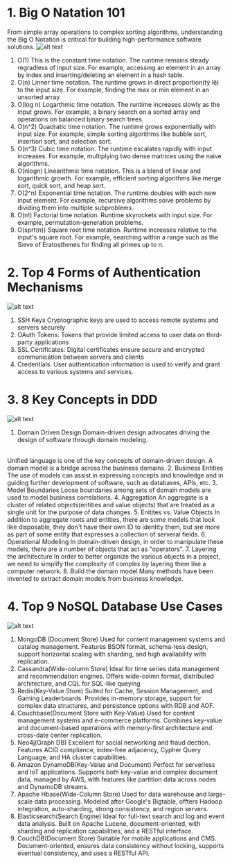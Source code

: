# 1. Big O Natation 101
From simple array operations to complex sorting algorithms, understanding the Big O Notation is critical for building high-performance software solutions.
![alt text](image-39.png)
1. O(1)
This is the constant time notation. The runtime remains steady regradless of input size. For example, accessing an element in an array by index and inserting/deleting an element in a hash table.
2. O(n)
Linner time notation. The runtime grows in direct proportion(tỷ lệ) to the input size. For example, finding the max or min element in an unsorted array.
3. O(log n)
Logarthmic time notation. The runtime increases slowly as the input grows. For example, a binary search on a sorted array and operations on balanced binary search trees.
4. O(n^2) 
Quadratic time notation. The runtime grows exponentially with input size. For example, simple sorting algorithms like bubble sort, insertion sort, and selection sort.
5. O(n^3)
Cubic time notation. The runtime escalates rapidly with input increases. For example, multiplying two dense matrices using the naive algorithms.
6. O(nlogn)
Linearithmic time notation. This is a blend of linear and logarithmic growth. For example, efficient sorting algorithms like merge sort, quick sort, and heap sort.
7. O(2^n)
Exponential time notation. The runtime doubles with each new input element. For example, recursive algorithms solve problems by dividing them into multiple subproblems.
8. O(n!)
Factorial time notation. Runtime skyrockets with input size. For example, permutation-generation problems.
9. O(sprt(n))
Square root time notation. Runtime increases relative to the input's square root. For example, searching within a range such as the Sieve of Eratosthenes for finding all primes up to n.
# 2. Top 4 Forms of Authentication Mechanisms
![alt text](image-40.png)
1. SSH Keys
Cryptographic keys are used to access remote systems and servers securely
2. OAuth Tokens:
Tokens that provide limited access to user data on third-party applications
3. SSL Certificates:
Digital certificates ensure secure and encrypted communication between servers and clients
4. Credentials:
User authentication information is used to verify and grant access to various systems and services.
# 3. 8 Key Concepts in DDD
![alt text](image-41.png)
1. Domain Driven Design
Domain-driven design advocates driving the design of software through domain modeling.
<br>
Unified language is one of the key concepts of domain-driven design. A domain model is a bridge across the business domains.
2. Business Entities
The use of models can assist in expressing concepts and knowledge and in guiding further development of software, such as databases, APIs, etc.
3. Model Boundaries 
Loose boundaries among sets of domain models are used to model business correlations.
4. Aggregation
An aggregate is a cluster of related objects(entities and value objects) that are treated as a single unit for the purpose of data changes.
5. Enitites vs. Value Objects
In addition to aggregate roots and entities, there are some models that look like disposable, they don't have their own ID to identity them, but are more as part of some entity that expresses a collection of serveral fields.
6. Operational Modeling
In domain-driven design, in order to manipulate these models, there are a number of objects that act as "operators".
7. Layering the architecture 
In order to better organize the various objects in a project, we need to simplify the complexity of complex by layering them like a computer network.
8. Build the domain model
Many methods have been invented to extract domain models from business knowledge.

# 4. Top 9 NoSQL Database Use Cases
![alt text](image-42.png)
1. MongoDB (Document Store)
Used for content management systems and catalog management.
Features BSON format, schema-less design, support horizontal scaling with sharding, and high availability with replication.
2. Cassandra(Wide-column Store)
Ideal  for time series data management and recommendation engines. Offers wide-colmn format, distributed architecture, and CQL for SQL-like queying
3. Redis(Key-Value Store)
Suited for Cache, Session Management, and Gaming Leaderboards. Provides in-memory storage, support for complex data structures, and persistence options with RDB and AOF.
4. Couchbase(Document Store with Key-Value)
Used for content management systems and e-commerce platforms. Combines key-value and document-based operations with memory-first architecture and cross-date center replication.
5. Neo4j(Graph DB)
Excellent for social networking and fraud dection. Features ACID compliance, index-free adjacency, Cypher Query Language, and HA cluster capabilities.
6. Amazon DynamoDB(Key-Value and Document)
Perfect for serverless and IoT applications. Supports both key-value and complex document data, managed by AWS, with features like partition data across nodes and DynamoDB streams.
7. Apache Hbase(Wide-Column Store)
Used for data warehouse and large-scale data processing. Modeled after Google's Bigtable, offters Hadoop integration, auto-sharding, strong consistency, and region servers.
8. Elasticsearch(Search Engine)
Ideal for full-text search and log and event data analysis. Built on Apache Lucene, document-oriented, with sharding and replication capabilities, and a RESTful interface.
9. CouchDB(Document Store)
Suitable for mobile applications and CMS. Document-oriented, ensures data consistency without locking, supports eventual consistency, and uses a RESTful API.

